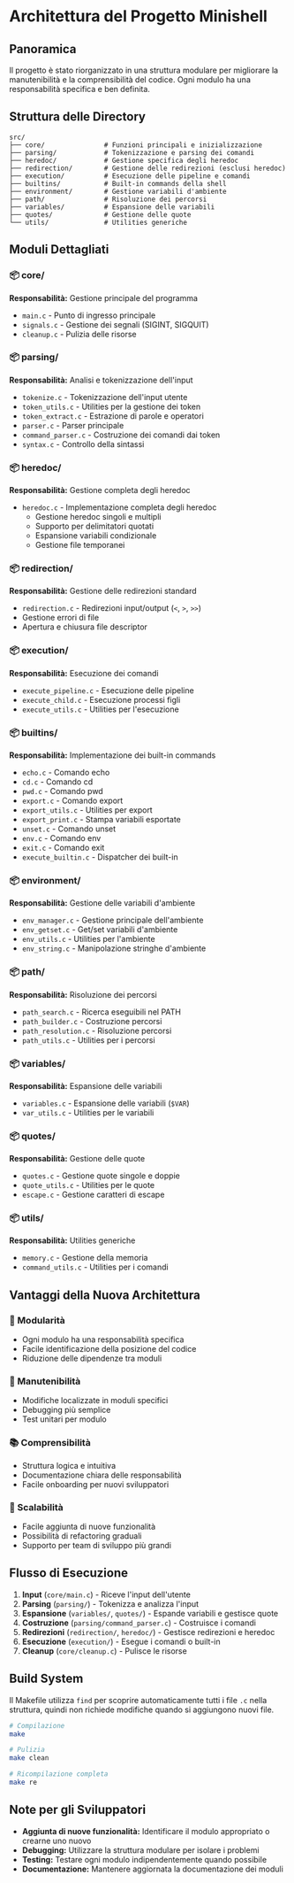 # Architettura del Progetto Minishell

## Panoramica

Il progetto è stato riorganizzato in una struttura modulare per migliorare la manutenibilità e la comprensibilità del codice. Ogni modulo ha una responsabilità specifica e ben definita.

## Struttura delle Directory

```
src/
├── core/               # Funzioni principali e inizializzazione
├── parsing/            # Tokenizzazione e parsing dei comandi
├── heredoc/            # Gestione specifica degli heredoc
├── redirection/        # Gestione delle redirezioni (esclusi heredoc)
├── execution/          # Esecuzione delle pipeline e comandi
├── builtins/           # Built-in commands della shell
├── environment/        # Gestione variabili d'ambiente
├── path/               # Risoluzione dei percorsi
├── variables/          # Espansione delle variabili
├── quotes/             # Gestione delle quote
└── utils/              # Utilities generiche
```

## Moduli Dettagliati

### 📦 core/
**Responsabilità:** Gestione principale del programma
- `main.c` - Punto di ingresso principale
- `signals.c` - Gestione dei segnali (SIGINT, SIGQUIT)
- `cleanup.c` - Pulizia delle risorse

### 📦 parsing/
**Responsabilità:** Analisi e tokenizzazione dell'input
- `tokenize.c` - Tokenizzazione dell'input utente
- `token_utils.c` - Utilities per la gestione dei token
- `token_extract.c` - Estrazione di parole e operatori
- `parser.c` - Parser principale
- `command_parser.c` - Costruzione dei comandi dai token
- `syntax.c` - Controllo della sintassi

### 📦 heredoc/
**Responsabilità:** Gestione completa degli heredoc
- `heredoc.c` - Implementazione completa degli heredoc
  - Gestione heredoc singoli e multipli
  - Supporto per delimitatori quotati
  - Espansione variabili condizionale
  - Gestione file temporanei

### 📦 redirection/
**Responsabilità:** Gestione delle redirezioni standard
- `redirection.c` - Redirezioni input/output (`<`, `>`, `>>`)
- Gestione errori di file
- Apertura e chiusura file descriptor

### 📦 execution/
**Responsabilità:** Esecuzione dei comandi
- `execute_pipeline.c` - Esecuzione delle pipeline
- `execute_child.c` - Esecuzione processi figli
- `execute_utils.c` - Utilities per l'esecuzione

### 📦 builtins/
**Responsabilità:** Implementazione dei built-in commands
- `echo.c` - Comando echo
- `cd.c` - Comando cd
- `pwd.c` - Comando pwd
- `export.c` - Comando export
- `export_utils.c` - Utilities per export
- `export_print.c` - Stampa variabili esportate
- `unset.c` - Comando unset
- `env.c` - Comando env
- `exit.c` - Comando exit
- `execute_builtin.c` - Dispatcher dei built-in

### 📦 environment/
**Responsabilità:** Gestione delle variabili d'ambiente
- `env_manager.c` - Gestione principale dell'ambiente
- `env_getset.c` - Get/set variabili d'ambiente
- `env_utils.c` - Utilities per l'ambiente
- `env_string.c` - Manipolazione stringhe d'ambiente

### 📦 path/
**Responsabilità:** Risoluzione dei percorsi
- `path_search.c` - Ricerca eseguibili nel PATH
- `path_builder.c` - Costruzione percorsi
- `path_resolution.c` - Risoluzione percorsi
- `path_utils.c` - Utilities per i percorsi

### 📦 variables/
**Responsabilità:** Espansione delle variabili
- `variables.c` - Espansione delle variabili (`$VAR`)
- `var_utils.c` - Utilities per le variabili

### 📦 quotes/
**Responsabilità:** Gestione delle quote
- `quotes.c` - Gestione quote singole e doppie
- `quote_utils.c` - Utilities per le quote
- `escape.c` - Gestione caratteri di escape

### 📦 utils/
**Responsabilità:** Utilities generiche
- `memory.c` - Gestione della memoria
- `command_utils.c` - Utilities per i comandi

## Vantaggi della Nuova Architettura

### 🎯 Modularità
- Ogni modulo ha una responsabilità specifica
- Facile identificazione della posizione del codice
- Riduzione delle dipendenze tra moduli

### 🔧 Manutenibilità
- Modifiche localizzate in moduli specifici
- Debugging più semplice
- Test unitari per modulo

### 📚 Comprensibilità
- Struttura logica e intuitiva
- Documentazione chiara delle responsabilità
- Facile onboarding per nuovi sviluppatori

### 🚀 Scalabilità
- Facile aggiunta di nuove funzionalità
- Possibilità di refactoring graduali
- Supporto per team di sviluppo più grandi

## Flusso di Esecuzione

1. **Input** (`core/main.c`) - Riceve l'input dell'utente
2. **Parsing** (`parsing/`) - Tokenizza e analizza l'input
3. **Espansione** (`variables/`, `quotes/`) - Espande variabili e gestisce quote
4. **Costruzione** (`parsing/command_parser.c`) - Costruisce i comandi
5. **Redirezioni** (`redirection/`, `heredoc/`) - Gestisce redirezioni e heredoc
6. **Esecuzione** (`execution/`) - Esegue i comandi o built-in
7. **Cleanup** (`core/cleanup.c`) - Pulisce le risorse

## Build System

Il Makefile utilizza `find` per scoprire automaticamente tutti i file `.c` nella struttura, quindi non richiede modifiche quando si aggiungono nuovi file.

```bash
# Compilazione
make

# Pulizia
make clean

# Ricompilazione completa
make re
```

## Note per gli Sviluppatori

- **Aggiunta di nuove funzionalità:** Identificare il modulo appropriato o crearne uno nuovo
- **Debugging:** Utilizzare la struttura modulare per isolare i problemi
- **Testing:** Testare ogni modulo indipendentemente quando possibile
- **Documentazione:** Mantenere aggiornata la documentazione dei moduli 